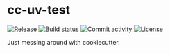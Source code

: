 # cc-uv-test

[![Release](https://img.shields.io/github/v/release/lukemcguire/cc-uv-test)](https://img.shields.io/github/v/release/lukemcguire/cc-uv-test)
[![Build status](https://img.shields.io/github/actions/workflow/status/lukemcguire/cc-uv-test/main.yml?branch=main)](https://github.com/lukemcguire/cc-uv-test/actions/workflows/main.yml?query=branch%3Amain)
[![Commit activity](https://img.shields.io/github/commit-activity/m/lukemcguire/cc-uv-test)](https://img.shields.io/github/commit-activity/m/lukemcguire/cc-uv-test)
[![License](https://img.shields.io/github/license/lukemcguire/cc-uv-test)](https://img.shields.io/github/license/lukemcguire/cc-uv-test)

Just messing around with cookiecutter.

